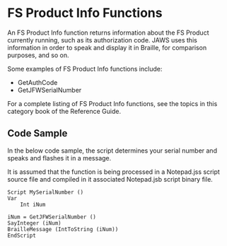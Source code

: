 # FS Product Info Functions

An FS Product Info function returns information about the FS Product
currently running, such as its authorization code. JAWS uses this
information in order to speak and display it in Braille, for comparison
purposes, and so on.

Some examples of FS Product Info functions include:

- GetAuthCode
- GetJFWSerialNumber

For a complete listing of FS Product Info functions, see the topics in
this category book of the Reference Guide.

## Code Sample

In the below code sample, the script determines your serial number and
speaks and flashes it in a message.

It is assumed that the function is being processed in a Notepad.jss
script source file and compiled in it associated Notepad.jsb script
binary file.

    Script MySerialNumber ()
    Var
        Int iNum

    iNum = GetJFWSerialNumber ()
    SayInteger (iNum)
    BrailleMessage (IntToString (iNum))
    EndScript
